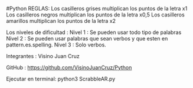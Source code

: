 #Python
REGLAS:
Los casilleros grises multiplican los puntos de la letra x1
Los casilleros negros multiplican los puntos de la letra x0,5
Los casilleros amarillos multiplican los puntos de la letra x2


Los niveles de dificultad  :
Nivel 1 : Se pueden usar todo tipo de palabras
Nivel 2 : Se pueden usar palabras que sean verbos y que esten en pattern.es.spelling.
Nivel 3 : Solo verbos.

Integrantes : Visino Juan Cruz

GitHub : https://github.com/VisinoJuanCruz/Python

Ejecutar en terminal:
python3 ScrabbleAR.py